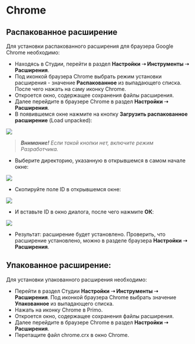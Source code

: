 # Chrome

## Распакованное расширение

Для установки распакованного расширения для браузера Google Chrome необходимо:

* Находясь в Студии, перейти в раздел **Настройки ➝ Инструменты ➝ Расширения**. 
* Под иконкой браузера Chrome выбрать режим установки расширения - значение **Распакованное** из выпадающего списка. После чего нажать на саму иконку Chrome.
* Откроется окно, содержащее сохранения файлы расширения.
* Далее перейдите в браузере Chrome в раздел **Настройки ➝ Расширения**.
* В появившемся окне нажмите на кнопку **Загрузить распакованное расширение** (Load unpacked):

![](../../../.gitbook/assets/setup\_ch2.png)

> ***Внимание!** Если такой кнопки нет, включите режим Разработчика.*
* Выберите директорию, указанную в открывшемся в самом начале окне:

![](../../../.gitbook/assets/setup\_ch31.png)

* Скопируйте поле ID в открывшемся окне:

![](../../../.gitbook/assets/setup\_ch3.png)

* И вставьте ID в окно диалога, после чего нажмите **ОК**:

![](../../../.gitbook/assets/setup\_ch4.png)

* Результат: расширение будет установлено. Проверить, что расширение установлено, можно в разделе браузера **Настройки ➝ Расширения**.

## Упакованное расширение:

Для установки упакованного расширения необходимо:

* Перейти в раздел Студии **Настройки ➝ Инструменты ➝ Расширения**. Под иконкой браузера Chrome выбрать значение **Упакованное** из выпадающего списка. 
* Нажать на иконку Chrome в Primo.
* Откроется окно, содержащее сохранения файлы расширения.
* Далее перейдите в браузере Chrome в раздел **Настройки ➝ Расширения**.
* Перетащите файл chrome.crx в окно Chrome.

